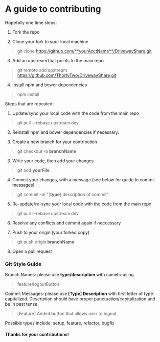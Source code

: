 # A guide to contributing #

Hopefully one time steps:
1. Fork the repo

2. Clone your fork to your local machine

  > git clone https://github.com/**yourAcctName**/DrivewayShare.git

3. Add an upstream that points to the main repo

  > git remote add upstream https://github.com/ThortyTwo/DrivewayShare.git

4. Install npm and bower dependencies

  > npm install


Steps that are repeated:

1. Update/sync your local code with the code from the main repo

  > git pull --rebase upstream dev

2. Reinstall npm and bower dependencies if necessary.

2. Create a new branch for your contribution

  > git checkout -b **branchName**

3. Write your code, then add your changes

  > git add **yourFile**

4. Commit your changes, with a message (see below for guide to commit messages)

  > git commit -m "[**type**] description of commit"

5. Re-update/re-sync your local code with the code from the main repo

  > git pull --rebase upstream dev

6. Resolve any conflicts and commit again if neccessary

7. Push to your origin (your forked copy)

  > git push origin **branchName**

8. Open a pull request



### Git Style Guide

Branch Names: please use **type/description** with camel-casing

> feature/logoutButton

Commit Messages: please use **[Type] Description** with first letter of type capitalized.  Description should have proper punctuation/capitalization and be in past tense.

> [Feature] Added button that allows user to logout

Possible types include: setup, feature, refactor, bugfix


#### Thanks for your contributions!